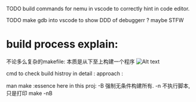 TODO
build commands for nemu in vscode to correctly hint in code editor.

TODO 
make gdb into vscode to show DDD of debuggerr ?
maybe STFW



# build process explain:
不论多么复杂的makefile: 本质是从下至上构建一个程序
![Alt text](./pictures/image.png)

cmd to check build histroy in detail : 
approach :  

man make :essence here in this proj: 
-B  强制无条件构建所有.
-n  不执行脚本,只是打印
make -nB



